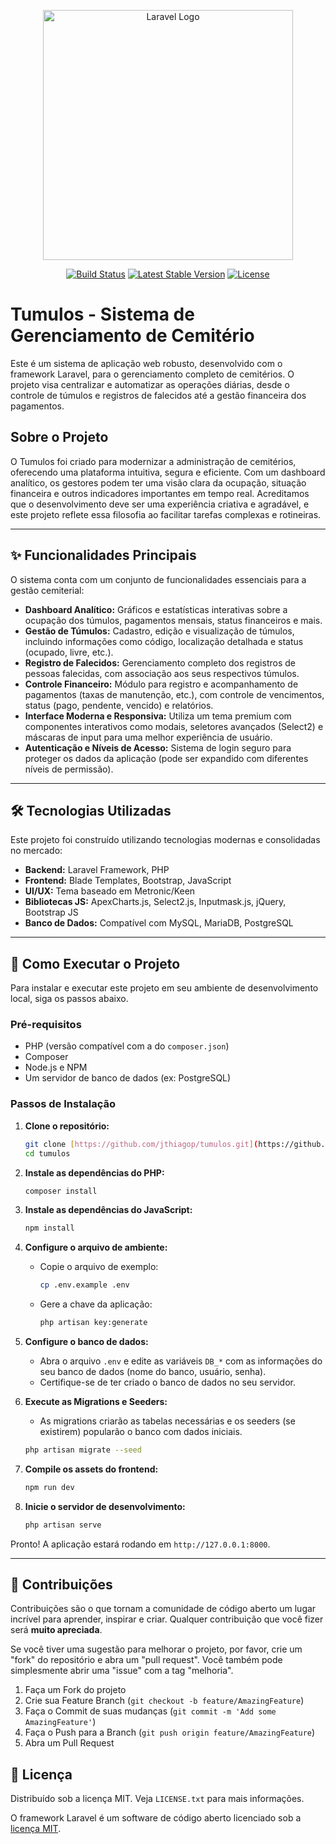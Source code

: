 <p align="center"><a href="https://laravel.com" target="_blank"><img src="https://raw.githubusercontent.com/laravel/art/master/logo-lockup/5%20SVG/2%20CMYK/1%20Full%20Color/laravel-logolockup-cmyk-red.svg" width="400" alt="Laravel Logo"></a></p>

<p align="center">
<a href="https://github.com/laravel/framework/actions"><img src="https://github.com/laravel/framework/workflows/tests/badge.svg" alt="Build Status"></a>
<a href="https://packagist.org/packages/laravel/framework"><img src="https://img.shields.io/packagist/v/laravel/framework" alt="Latest Stable Version"></a>
<a href="https://packagist.org/packages/laravel/framework"><img src="https://img.shields.io/packagist/l/laravel/framework" alt="License"></a>
</p>

# Tumulos - Sistema de Gerenciamento de Cemitério

Este é um sistema de aplicação web robusto, desenvolvido com o framework Laravel, para o gerenciamento completo de cemitérios. O projeto visa centralizar e automatizar as operações diárias, desde o controle de túmulos e registros de falecidos até a gestão financeira dos pagamentos.

## Sobre o Projeto

O Tumulos foi criado para modernizar a administração de cemitérios, oferecendo uma plataforma intuitiva, segura e eficiente. Com um dashboard analítico, os gestores podem ter uma visão clara da ocupação, situação financeira e outros indicadores importantes em tempo real. Acreditamos que o desenvolvimento deve ser uma experiência criativa e agradável, e este projeto reflete essa filosofia ao facilitar tarefas complexas e rotineiras.

---

## ✨ Funcionalidades Principais

O sistema conta com um conjunto de funcionalidades essenciais para a gestão cemiterial:

-   **Dashboard Analítico:** Gráficos e estatísticas interativas sobre a ocupação dos túmulos, pagamentos mensais, status financeiros e mais.
-   **Gestão de Túmulos:** Cadastro, edição e visualização de túmulos, incluindo informações como código, localização detalhada e status (ocupado, livre, etc.).
-   **Registro de Falecidos:** Gerenciamento completo dos registros de pessoas falecidas, com associação aos seus respectivos túmulos.
-   **Controle Financeiro:** Módulo para registro e acompanhamento de pagamentos (taxas de manutenção, etc.), com controle de vencimentos, status (pago, pendente, vencido) e relatórios.
-   **Interface Moderna e Responsiva:** Utiliza um tema premium com componentes interativos como modais, seletores avançados (Select2) e máscaras de input para uma melhor experiência de usuário.
-   **Autenticação e Níveis de Acesso:** Sistema de login seguro para proteger os dados da aplicação (pode ser expandido com diferentes níveis de permissão).

---

## 🛠️ Tecnologias Utilizadas

Este projeto foi construído utilizando tecnologias modernas e consolidadas no mercado:

-   **Backend:** Laravel Framework, PHP
-   **Frontend:** Blade Templates, Bootstrap, JavaScript
-   **UI/UX:** Tema baseado em Metronic/Keen
-   **Bibliotecas JS:** ApexCharts.js, Select2.js, Inputmask.js, jQuery, Bootstrap JS
-   **Banco de Dados:** Compatível com MySQL, MariaDB, PostgreSQL

---

## 🚀 Como Executar o Projeto

Para instalar e executar este projeto em seu ambiente de desenvolvimento local, siga os passos abaixo.

### Pré-requisitos
- PHP (versão compatível com a do `composer.json`)
- Composer
- Node.js e NPM
- Um servidor de banco de dados (ex: PostgreSQL)

### Passos de Instalação

1.  **Clone o repositório:**
    ```bash
    git clone [https://github.com/jthiagop/tumulos.git](https://github.com/jthiagop/tumulos.git)
    cd tumulos
    ```

2.  **Instale as dependências do PHP:**
    ```bash
    composer install
    ```

3.  **Instale as dependências do JavaScript:**
    ```bash
    npm install
    ```

4.  **Configure o arquivo de ambiente:**
    -   Copie o arquivo de exemplo:
        ```bash
        cp .env.example .env
        ```
    -   Gere a chave da aplicação:
        ```bash
        php artisan key:generate
        ```

5.  **Configure o banco de dados:**
    -   Abra o arquivo `.env` e edite as variáveis `DB_*` com as informações do seu banco de dados (nome do banco, usuário, senha).
    -   Certifique-se de ter criado o banco de dados no seu servidor.

6.  **Execute as Migrations e Seeders:**
    -   As migrations criarão as tabelas necessárias e os seeders (se existirem) popularão o banco com dados iniciais.
    ```bash
    php artisan migrate --seed
    ```

7.  **Compile os assets do frontend:**
    ```bash
    npm run dev
    ```

8.  **Inicie o servidor de desenvolvimento:**
    ```bash
    php artisan serve
    ```

Pronto! A aplicação estará rodando em `http://127.0.0.1:8000`.

---

## 🤝 Contribuições

Contribuições são o que tornam a comunidade de código aberto um lugar incrível para aprender, inspirar e criar. Qualquer contribuição que você fizer será **muito apreciada**.

Se você tiver uma sugestão para melhorar o projeto, por favor, crie um "fork" do repositório e abra um "pull request". Você também pode simplesmente abrir uma "issue" com a tag "melhoria".

1.  Faça um Fork do projeto
2.  Crie sua Feature Branch (`git checkout -b feature/AmazingFeature`)
3.  Faça o Commit de suas mudanças (`git commit -m 'Add some AmazingFeature'`)
4.  Faça o Push para a Branch (`git push origin feature/AmazingFeature`)
5.  Abra um Pull Request

## 📄 Licença

Distribuído sob a licença MIT. Veja `LICENSE.txt` para mais informações.

O framework Laravel é um software de código aberto licenciado sob a [licença MIT](https://opensource.org/licenses/MIT).